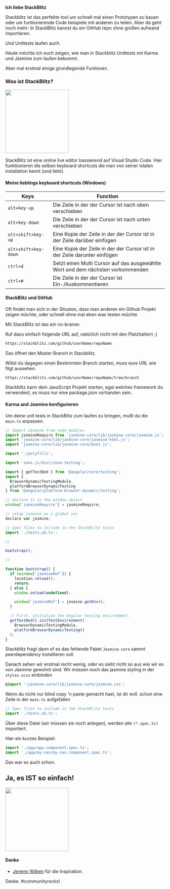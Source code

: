 <strong>Ich liebe StackBlitz</strong>

Stackblitz ist das perfekte tool um schnell mal einen Prototypen zu bauen oder um funtionierende Code beispiele mit anderen zu teilen. Aber da geht noch mehr: In StackBlitz kannst du ein GitHub repo ohne großen aufwand importieren.

Und Unittests laufen auch.

Heute möchte ich euch zeigen, wie man in Stackblitz Unittests mit Karma und Jasmine zum laufen bekommt.

Aber mal erstmal einige grundlegende Funtionen.

### Was ist StackBlitz?

<img src="assets/images/stackblitz.png" class="alignnone size-thumbnail wp-image-446" width="200" />

StackBlitz ist eine online live editor bassierend auf Visual Studio Code. Hier funktionieren die selben keyboard shortcuts die man von seiner lolalen installation kennt (und liebt).

#### Meine lieblings keyboard shortcuts (Windows)

| Keys                            | Function                                                                        |
| ------------------------------- | ------------------------------------------------------------------------------- |
| <code>alt+key-up</code>         | Die Zeile in der der Cursor ist nach oben verschieben                           |
| <code>alt+key-down</code>       | Die Zeile in der der Cursor ist nach unten verschieben                          |
| <code>alt+shift+key-up</code>   | Eine Kopie der Zeile in der der Cursor ist in der Zeile darüber einfügen        |
| <code>alt+shift+key-down</code> | Eine Kopie der Zeile in der der Cursor ist in der Zeile darunter einfügen       |
| <code>ctrl+d</code>             | Setzt einen Multi Cursor auf das ausgewählte Wort und dem nächsten vorkommenden |
| <code>ctrl+#</code>             | Die Zeile in der der Cursor ist Ein-/Auskommentieren                            |

#### StackBlitz und GitHub

Oft findet man sich in der Situaton, dass man anderen ein Github Projekt zeigen möchte, oder schnell ohne mal eben was testen müchte

Mit StackBlitz ist das ein no-brainer.

Ruf dazu einfach folgende URL auf, natürlich nicht mit den Platzhaltern ;)

```bash
https://stackblitz.com/github/userName/repoName
```

Das öffnet den Master Branch in Stackblitz.

Willst du dagegen einen Bestimmten Branch starten, muss eure URL wie filgt aussehen:

```bash
https://stackblitz.com/github/userName/repoName/tree/branch
```

Stackblitz kann dein JavaScript Projekt starten, egal welches framework du verwendest, es muss nur eine package.json vorhanden sein.

#### Karma and Jasmine konfigurieren

Um deine unit tests in StackBlitz zum laufen zu bringen, mußt du die <code>main.ts</code> anpassen.

```javascript
// Import Jasmine from node_modules
import jasmineRequire from 'jasmine-core/lib/jasmine-core/jasmine.js';
import 'jasmine-core/lib/jasmine-core/jasmine-html.js';
import 'jasmine-core/lib/jasmine-core/boot.js';

import './polyfills';

import 'zone.js/dist/zone-testing';

import { getTestBed } from '@angular/core/testing';
import {
  BrowserDynamicTestingModule,
  platformBrowserDynamicTesting
} from '@angular/platform-browser-dynamic/testing';

// declare it in the window object
window['jasmineRequire'] = jasmineRequire;

// setup jasmine as a global var
declare var jasmine;

// Spec files to include in the StackBlitz tests
import './tests.sb.ts';

//

bootstrap();

//

function bootstrap() {
  if (window['jasmineRef']) {
    location.reload();
    return;
  } else {
    window.onload(undefined);

    window['jasmineRef'] = jasmine.getEnv();
  }

  // First, initialize the Angular testing environment.
  getTestBed().initTestEnvironment(
    BrowserDynamicTestingModule,
    platformBrowserDynamicTesting()
  );
}
```

Stackblitz fragt dann of es das fehlende Paket <code>Jasmine-core</code> sammt peerdependency installieren soll.

Danach sehen wir erstmal recht wenig, oder es sieht nicht so aus wie wir es von Jasmine gewohnt sind.
Wir müssen noch das jasmine styling in der <code>styles.scss</code> einbinden

```css
@import '~jasmine-core/lib/jasmine-core/jasmine.css';
```

Wenn du nicht nur blind copy 'n paste gemacht hast, ist dir evtl. schon eine Zeile in der <code>main.ts</code> aufgefallen

```javascript
// Spec files to include in the StackBlitz tests
import './tests.sb.ts';
```

Über diese Datei (wir müssen sie noch anlegen), werden alle <code>(\*.spec.ts)</code> importiert.

Hier ein kurzes Beispiel:

```javascript
import './app/app.component.spec.ts';
import './app/my-nav/my-nav.component.spec.ts';
```

Das war es auch schon.

## Ja, es IST so einfach!

<img src="assets/images/stackblitz-2.png" class="alignnone size-thumbnail wp-image-446" width="200" />

#### Danke

- <a href="https://twitter.com/gnomeontherun"  target="_blank">Jeremy Wilken</a> für die Inspiration.

Danke. #communityrocks!
